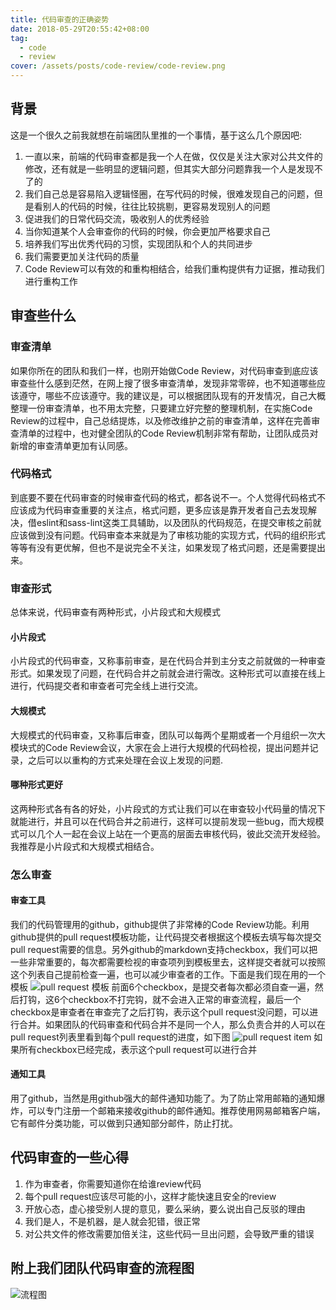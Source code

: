 ```yaml
---
title: 代码审查的正确姿势
date: 2018-05-29T20:55:42+08:00
tag:
  - code
  - review
cover: /assets/posts/code-review/code-review.png
---
```

## 背景
这是一个很久之前我就想在前端团队里推的一个事情，基于这么几个原因吧:
1. 一直以来，前端的代码审查都是我一个人在做，仅仅是关注大家对公共文件的修改，还有就是一些明显的逻辑问题，但其实大部分问题靠我一个人是发现不了的
2. 我们自己总是容易陷入逻辑怪圈，在写代码的时候，很难发现自己的问题，但是看别人的代码的时候，往往比较挑剔，更容易发现别人的问题
3. 促进我们的日常代码交流，吸收别人的优秀经验
4. 当你知道某个人会审查你的代码的时候，你会更加严格要求自己
5. 培养我们写出优秀代码的习惯，实现团队和个人的共同进步
6. 我们需要更加关注代码的质量
7. Code Review可以有效的和重构相结合，给我们重构提供有力证据，推动我们进行重构工作

## 审查些什么
### 审查清单
如果你所在的团队和我们一样，也刚开始做Code Review，对代码审查到底应该审查些什么感到茫然，在网上搜了很多审查清单，发现非常零碎，也不知道哪些应该遵守，哪些不应该遵守。我的建议是，可以根据团队现有的开发情况，自己大概整理一份审查清单，也不用太完整，只要建立好完整的整理机制，在实施Code Review的过程中，自己总结提炼，以及修改维护之前的审查清单，这样在完善审查清单的过程中，也对健全团队的Code Review机制非常有帮助，让团队成员对新增的审查清单更加有认同感。

### 代码格式
到底要不要在代码审查的时候审查代码的格式，都各说不一。个人觉得代码格式不应该成为代码审查重要的关注点，格式问题，更多应该是靠开发者自己去发现解决，借eslint和sass-lint这类工具辅助，以及团队的代码规范，在提交审核之前就应该做到没有问题。代码审查本来就是为了审核功能的实现方式，代码的组织形式等等有没有更优解，但也不是说完全不关注，如果发现了格式问题，还是需要提出来。

### 审查形式
总体来说，代码审查有两种形式，小片段式和大规模式

#### 小片段式
小片段式的代码审查，又称事前审查，是在代码合并到主分支之前就做的一种审查形式。如果发现了问题，在代码合并之前就会进行需改。这种形式可以直接在线上进行，代码提交者和审查者可完全线上进行交流。

#### 大规模式
大规模式的代码审查，又称事后审查，团队可以每两个星期或者一个月组织一次大模块式的Code Review会议，大家在会上进行大规模的代码检视，提出问题并记录，之后可以以重构的方式来处理在会议上发现的问题.

#### 哪种形式更好
这两种形式各有各的好处，小片段式的方式让我们可以在审查较小代码量的情况下就能进行，并且可以在代码合并之前进行，这样可以提前发现一些bug，而大规模式可以几个人一起在会议上站在一个更高的层面去审核代码，彼此交流开发经验。我推荐是小片段式和大规模式相结合。

### 怎么审查
#### 审查工具
我们的代码管理用的github，github提供了非常棒的Code Review功能。利用github提供的pull request模板功能，让代码提交者根据这个模板去填写每次提交pull request需要的信息。另外github的markdown支持checkbox，我们可以把一些非常重要的，每次都需要检视的审查项列到模板里去，这样提交者就可以按照这个列表自己提前检查一遍，也可以减少审查者的工作。下面是我们现在用的一个模板
![pull request 模板](/assets/posts/code-review/pull_request_template.md.png)
前面6个checkbox，是提交者每次都必须自查一遍，然后打钩，这6个checkbox不打完钩，就不会进入正常的审查流程，最后一个checkbox是审查者在审查完了之后打钩，表示这个pull request没问题，可以进行合并。如果团队的代码审查和代码合并不是同一个人，那么负责合并的人可以在pull request列表里看到每个pull request的进度，如下图
![pull request item](/assets/posts/code-review/pull_request_item.png)
如果所有checkbox已经完成，表示这个pull request可以进行合并

#### 通知工具
用了github，当然是用github强大的邮件通知功能了。为了防止常用邮箱的通知爆炸，可以专门注册一个邮箱来接收github的邮件通知。推荐使用网易邮箱客户端，它有邮件分类功能，可以做到只通知部分邮件，防止打扰。

## 代码审查的一些心得
1. 作为审查者，你需要知道你在给谁review代码
2. 每个pull request应该尽可能的小，这样才能快速且安全的review
3. 开放心态，虚心接受别人提的意见，要么采纳，要么说出自己反驳的理由
4. 我们是人，不是机器，是人就会犯错，很正常
5. 对公共文件的修改需要加倍关注，这些代码一旦出问题，会导致严重的错误

## 附上我们团队代码审查的流程图
![流程图](/assets/posts/code-review/flow.svg)

